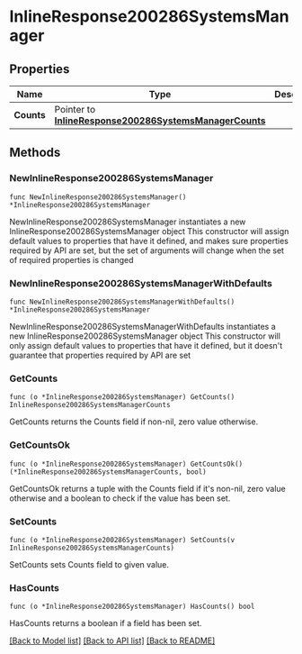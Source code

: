 # InlineResponse200286SystemsManager

## Properties

Name | Type | Description | Notes
------------ | ------------- | ------------- | -------------
**Counts** | Pointer to [**InlineResponse200286SystemsManagerCounts**](InlineResponse200286SystemsManagerCounts.md) |  | [optional] 

## Methods

### NewInlineResponse200286SystemsManager

`func NewInlineResponse200286SystemsManager() *InlineResponse200286SystemsManager`

NewInlineResponse200286SystemsManager instantiates a new InlineResponse200286SystemsManager object
This constructor will assign default values to properties that have it defined,
and makes sure properties required by API are set, but the set of arguments
will change when the set of required properties is changed

### NewInlineResponse200286SystemsManagerWithDefaults

`func NewInlineResponse200286SystemsManagerWithDefaults() *InlineResponse200286SystemsManager`

NewInlineResponse200286SystemsManagerWithDefaults instantiates a new InlineResponse200286SystemsManager object
This constructor will only assign default values to properties that have it defined,
but it doesn't guarantee that properties required by API are set

### GetCounts

`func (o *InlineResponse200286SystemsManager) GetCounts() InlineResponse200286SystemsManagerCounts`

GetCounts returns the Counts field if non-nil, zero value otherwise.

### GetCountsOk

`func (o *InlineResponse200286SystemsManager) GetCountsOk() (*InlineResponse200286SystemsManagerCounts, bool)`

GetCountsOk returns a tuple with the Counts field if it's non-nil, zero value otherwise
and a boolean to check if the value has been set.

### SetCounts

`func (o *InlineResponse200286SystemsManager) SetCounts(v InlineResponse200286SystemsManagerCounts)`

SetCounts sets Counts field to given value.

### HasCounts

`func (o *InlineResponse200286SystemsManager) HasCounts() bool`

HasCounts returns a boolean if a field has been set.


[[Back to Model list]](../README.md#documentation-for-models) [[Back to API list]](../README.md#documentation-for-api-endpoints) [[Back to README]](../README.md)


